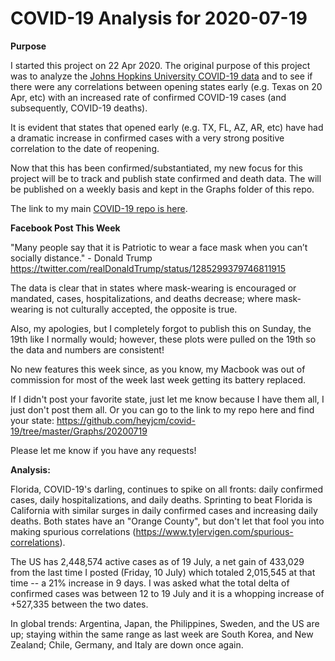 # COVID-19 Analysis for 2020-07-19

<b>Purpose</b>

I started this project on 22 Apr 2020. The original purpose of this project was to analyze the [Johns Hopkins University COVID-19 data](https://github.com/CSSEGISandData/COVID-19) and to see if there were any correlations between opening states early (e.g. Texas on 20 Apr, etc) with an increased rate of confirmed COVID-19 cases (and subsequently, COVID-19 deaths).

It is evident that states that opened early (e.g. TX, FL, AZ, AR, etc) have had a dramatic increase in confirmed cases with a very strong positive correlation to the date of reopening.

Now that this has been confirmed/substantiated, my new focus for this project will be to track and publish state confirmed and death data. The will be published on a weekly basis and kept in the Graphs folder of this repo.

The link to my main [COVID-19 repo is here](https://github.com/heyjcm/covid-19).

<b>Facebook Post This Week</b>

"Many people say that it is Patriotic to wear a face mask when you can’t socially distance." - Donald Trump https://twitter.com/realDonaldTrump/status/1285299379746811915

The data is clear that in states where mask-wearing is encouraged or mandated, cases, hospitalizations, and deaths decrease; where mask-wearing is not culturally accepted, the opposite is true.

Also, my apologies, but I completely forgot to publish this on Sunday, the 19th like I normally would; however, these plots were pulled on the 19th so the data and numbers are consistent!

No new features this week since, as you know, my Macbook was out of commission for most of the week last week getting its battery replaced.

If I didn't post your favorite state, just let me know because I have them all, I just don't post them all. Or you can go to the link to my repo here and find your state: https://github.com/heyjcm/covid-19/tree/master/Graphs/20200719

Please let me know if you have any requests!

<b>Analysis:</b>

Florida, COVID-19's darling, continues to spike on all fronts: daily confirmed cases, daily hospitalizations, and daily deaths. Sprinting to beat Florida is California with similar surges in daily confirmed cases and increasing daily deaths. Both states have an "Orange County", but don't let that fool you into making spurious correlations (https://www.tylervigen.com/spurious-correlations).

The US has 2,448,574 active cases as of 19 July, a net gain of 433,029 from the last time I posted (Friday, 10 July) which totaled 2,015,545 at that time -- a 21% increase in 9 days. I was asked what the total delta of confirmed cases was between 12 to 19 July and it is a whopping increase of +527,335 between the two dates.

In global trends:
Argentina, Japan, the Philippines, Sweden, and the US are up; staying within the same range as last week are South Korea, and New Zealand; Chile, Germany, and Italy are down once again.
